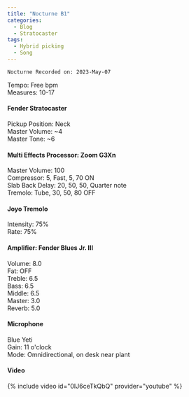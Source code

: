 ```yaml
---
title: "Nocturne B1"  
categories:
  - Blog
  - Stratocaster
tags:
  - Hybrid picking
  - Song
---
```

`Nocturne Recorded on: 2023-May-07`

Tempo: Free bpm   
Measures: 10-17

#### Fender Stratocaster  
Pickup Position: Neck     
Master Volume: ~4      
Master Tone: ~6

#### Multi Effects Processor: Zoom G3Xn
Master Volume: 100   
Compressor: 5, Fast, 5, 70 ON  
Slab Back Delay: 20, 50, 50, Quarter note  
Tremolo: Tube, 30, 50, 80 OFF

#### Joyo Tremolo
Intensity: 75%  
Rate: 75%

#### Amplifier: Fender Blues Jr. III
Volume: 8.0  
Fat: OFF  
Treble: 6.5  
Bass: 6.5  
Middle: 6.5  
Master: 3.0  
Reverb: 5.0

#### Microphone  
Blue Yeti   
Gain: 11 o'clock   
Mode: Omnidirectional, on desk near plant

#### Video
{% include video id="0IJ6ceTkQbQ" provider="youtube" %}
